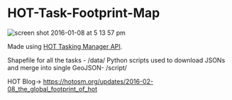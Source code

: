 # HOT-Task-Footprint-Map

![screen shot 2016-01-08 at 5 13 57 pm](https://cloud.githubusercontent.com/assets/12744420/12349576/b6837b2a-bb96-11e5-9588-0363fbcefcc8.png)

Made using [HOT Tasking Manager API](https://github.com/hotosm/osm-tasking-manager2/wiki/API).

Shapefile for all the tasks - /data/
Python scripts used to download JSONs and merge into single GeoJSON- /script/

HOT Blog-> https://hotosm.org/updates/2016-02-08_the_global_footprint_of_hot
